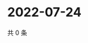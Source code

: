 # 2022-07-24

共 0 条

<!-- BEGIN WEIBO -->
<!-- 最后更新时间 Sun Jul 24 2022 22:14:07 GMT+0800 (China Standard Time) -->

<!-- END WEIBO -->
